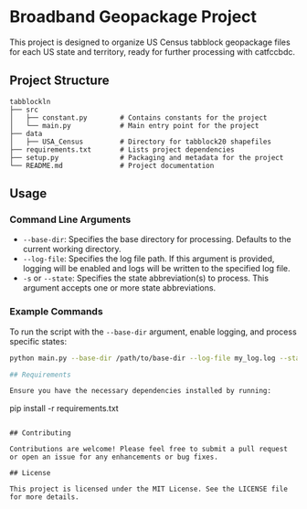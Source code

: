 # Broadband Geopackage Project

This project is designed to organize US Census tabblock  geopackage files for each US state and territory, ready for
further processing with catfccbdc.

## Project Structure

```
tabblockln
├── src
│   ├── constant.py        # Contains constants for the project
│   └── main.py            # Main entry point for the project
├── data
│   ├── USA_Census         # Directory for tabblock20 shapefiles
├── requirements.txt       # Lists project dependencies
├── setup.py               # Packaging and metadata for the project
└── README.md              # Project documentation
```

## Usage

### Command Line Arguments

- `--base-dir`: Specifies the base directory for processing. Defaults to the current working directory.
- `--log-file`: Specifies the log file path. If this argument is provided, logging will be enabled and logs will be written to the specified log file.
- `-s` or `--state`: Specifies the state abbreviation(s) to process. This argument accepts one or more state abbreviations.

### Example Commands

To run the script with the `--base-dir` argument, enable logging, and process specific states:

```sh
python main.py --base-dir /path/to/base-dir --log-file my_log.log --state OR WA

## Requirements

Ensure you have the necessary dependencies installed by running:

```
pip install -r requirements.txt
```

## Contributing

Contributions are welcome! Please feel free to submit a pull request or open an issue for any enhancements or bug fixes.

## License

This project is licensed under the MIT License. See the LICENSE file for more details.
